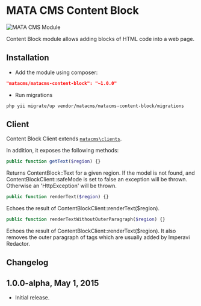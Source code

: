 MATA CMS Content Block
==========================================

![MATA CMS Module](https://s3-eu-west-1.amazonaws.com/qi-interactive/assets/mata-cms/gear-mata-logo%402x.png?X-Amz-Date=20150501T104949Z&X-Amz-Expires=300&X-Amz-Algorithm=AWS4-HMAC-SHA256&X-Amz-Signature=391e66dd013015a340c359952865c17f403be588c0092bfc05f2b329874c767b&X-Amz-Credential=ASIAIYUC55RNOWMVXRHQ/20150501/eu-west-1/s3/aws4_request&X-Amz-SignedHeaders=Host&x-amz-security-token=AQoDYXdzEHQakAJeVPWGZDIMtDo9B3r4e3dITlOfLgX5Pd5mYADeErt/vK9MtnvBJA5VbEoF01DKk48jn3qNJARt%2BpJvHerZ5D87F3pyPf7KK5zzOo93zVt3I6CRaSBTiYNeRjv39V8O8r0ULwsF426hUy20IE90sqFXZB54z7mUn33JnZ6Mid4HpCLdJdR0hRmqLbRpSQUj1eFSdHqF2HEJ22luvCeB9fCiL%2BchZqwR1OsEsIx8lUHaf7UAHlftXNaRkOVhv08xHLvoBRTB%2B%2BZBArLVM6lcAi4PlSykwb0ba41bgawSAE27Fodd6HysCYY/ogpeRhb4U3/YD7j8MzMcPvaqUIInd22ahvzDoYl8MmnYeCZ%2BgPPXECCRtI2qBQ%3D%3D)


Content Block module allows adding blocks of HTML code into a web page. 


Installation
------------

- Add the module using composer: 

```json
"matacms/matacms-content-block": "~1.0.0"
```

-  Run migrations
```
php yii migrate/up vendor/matacms/matacms-content-block/migrations
```


Client
------

Content Block Client extends [`matacms\clients`](https://github.com/qi-interactive/matacms-base/blob/development/clients/SimpleClient.php). 

In addition, it exposes the following methods: 

```php
public function getText($region) {}
```
Returns ContentBlock::Text for a given region. If the model is not found, and ContentBlockClient::safeMode is set to false an exception will be thrown. Otherwise an 'HttpException' will be thrown.


```php
public function renderText($region) {}
```
Echoes the result of ContentBlockClient::renderText($region).


```php
public function renderTextWithoutOuterParagraph($region) {}
```
Echoes the result of ContentBlockClient::renderText($region). It also removes the outer paragraph of tags which are usually added by Imperavi Redactor.


Changelog
---------

## 1.0.0-alpha, May 1, 2015

- Initial release.
